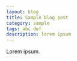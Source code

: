 ```yaml
---
layout: blog
title: Sample blog post
category: sample
tags: abc def
description: lorem ipsum
---
```

Lorem ipsum.